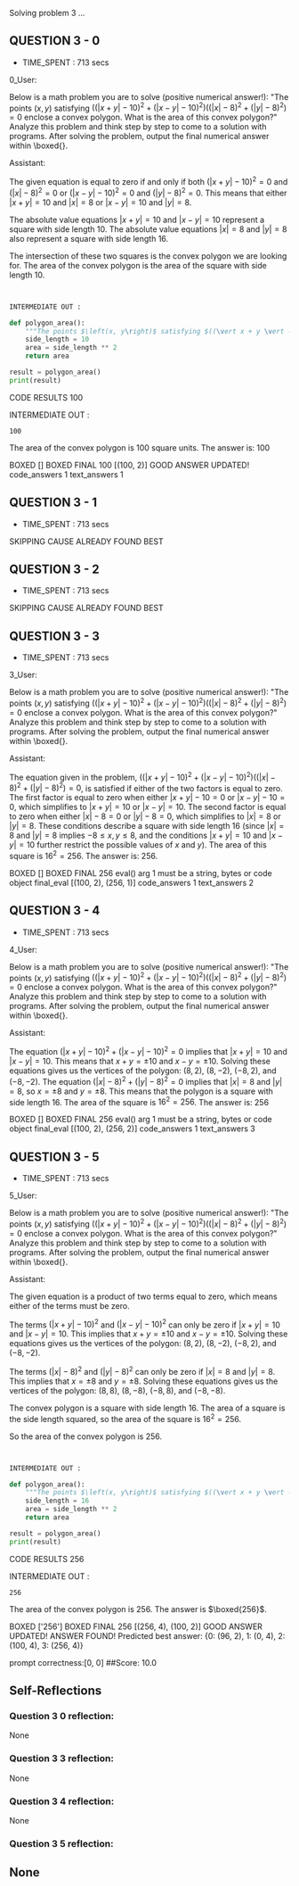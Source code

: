 Solving problem 3 ...



## QUESTION 3 - 0 
- TIME_SPENT : 713 secs

0_User:

Below is a math problem you are to solve (positive numerical answer!):
"The points $\left(x, y\right)$ satisfying $((\vert x + y \vert - 10)^2 + ( \vert x - y \vert - 10)^2)((\vert x \vert - 8)^2 + ( \vert y \vert - 8)^2) = 0$ enclose a convex polygon. What is the area of this convex polygon?"
Analyze this problem and think step by step to come to a solution with programs. After solving the problem, output the final numerical answer within \boxed{}.

Assistant:

 The given equation is equal to zero if and only if both $(\vert x + y \vert - 10)^2 = 0$ and $(\vert x \vert - 8)^2 = 0$ or $(\vert x - y \vert - 10)^2 = 0$ and $(\vert y \vert - 8)^2 = 0$. This means that either $|x + y| = 10$ and $|x| = 8$ or $|x - y| = 10$ and $|y| = 8$. 

The absolute value equations $|x + y| = 10$ and $|x - y| = 10$ represent a square with side length 10. The absolute value equations $|x| = 8$ and $|y| = 8$ also represent a square with side length 16.

The intersection of these two squares is the convex polygon we are looking for. The area of the convex polygon is the area of the square with side length 10. 

```python


INTERMEDIATE OUT :

def polygon_area():
    """The points $\left(x, y\right)$ satisfying $((\vert x + y \vert - 10)^2 + ( \vert x - y \vert - 10)^2)((\vert x \vert - 8)^2 + ( \vert y \vert - 8)^2) = 0$ enclose a convex polygon. What is the area of this convex polygon?"""
    side_length = 10
    area = side_length ** 2
    return area

result = polygon_area()
print(result)
```

CODE RESULTS 100

INTERMEDIATE OUT :
```output
100
```
The area of the convex polygon is 100 square units. The answer is: $100$

BOXED []
BOXED FINAL 100
[(100, 2)]
GOOD ANSWER UPDATED!
code_answers 1 text_answers 1



## QUESTION 3 - 1 
- TIME_SPENT : 713 secs

SKIPPING CAUSE ALREADY FOUND BEST



## QUESTION 3 - 2 
- TIME_SPENT : 713 secs

SKIPPING CAUSE ALREADY FOUND BEST



## QUESTION 3 - 3 
- TIME_SPENT : 713 secs

3_User:

Below is a math problem you are to solve (positive numerical answer!):
"The points $\left(x, y\right)$ satisfying $((\vert x + y \vert - 10)^2 + ( \vert x - y \vert - 10)^2)((\vert x \vert - 8)^2 + ( \vert y \vert - 8)^2) = 0$ enclose a convex polygon. What is the area of this convex polygon?"
Analyze this problem and think step by step to come to a solution with programs. After solving the problem, output the final numerical answer within \boxed{}.

Assistant:

 The equation given in the problem, $((\vert x + y \vert - 10)^2 + ( \vert x - y \vert - 10)^2)((\vert x \vert - 8)^2 + ( \vert y \vert - 8)^2) = 0$, is satisfied if either of the two factors is equal to zero.
The first factor is equal to zero when either $\vert x + y \vert - 10 = 0$ or $\vert x - y \vert - 10 = 0$, which simplifies to $\vert x + y \vert = 10$ or $\vert x - y \vert = 10$.
The second factor is equal to zero when either $\vert x \vert - 8 = 0$ or $\vert y \vert - 8 = 0$, which simplifies to $\vert x \vert = 8$ or $\vert y \vert = 8$.
These conditions describe a square with side length 16 (since $\vert x \vert = 8$ and $\vert y \vert = 8$ implies $-8 \leq x, y \leq 8$, and the conditions $\vert x + y \vert = 10$ and $\vert x - y \vert = 10$ further restrict the possible values of $x$ and $y$).
The area of this square is $16^2 = 256$. The answer is: 256.

BOXED []
BOXED FINAL 256
eval() arg 1 must be a string, bytes or code object final_eval
[(100, 2), (256, 1)]
code_answers 1 text_answers 2



## QUESTION 3 - 4 
- TIME_SPENT : 713 secs

4_User:

Below is a math problem you are to solve (positive numerical answer!):
"The points $\left(x, y\right)$ satisfying $((\vert x + y \vert - 10)^2 + ( \vert x - y \vert - 10)^2)((\vert x \vert - 8)^2 + ( \vert y \vert - 8)^2) = 0$ enclose a convex polygon. What is the area of this convex polygon?"
Analyze this problem and think step by step to come to a solution with programs. After solving the problem, output the final numerical answer within \boxed{}.

Assistant:

 The equation $(\vert x + y \vert - 10)^2 + ( \vert x - y \vert - 10)^2 = 0$ implies that $\vert x + y \vert = 10$ and $\vert x - y \vert = 10$. This means that $x + y = \pm 10$ and $x - y = \pm 10$. Solving these equations gives us the vertices of the polygon: $(8,2)$, $(8,-2)$, $(-8,2)$, and $(-8,-2)$.
The equation $(\vert x \vert - 8)^2 + ( \vert y \vert - 8)^2 = 0$ implies that $\vert x \vert = 8$ and $\vert y \vert = 8$, so $x = \pm 8$ and $y = \pm 8$. This means that the polygon is a square with side length 16.
The area of the square is $16^2 = 256$.
The answer is: $256$

BOXED []
BOXED FINAL 256
eval() arg 1 must be a string, bytes or code object final_eval
[(100, 2), (256, 2)]
code_answers 1 text_answers 3



## QUESTION 3 - 5 
- TIME_SPENT : 713 secs

5_User:

Below is a math problem you are to solve (positive numerical answer!):
"The points $\left(x, y\right)$ satisfying $((\vert x + y \vert - 10)^2 + ( \vert x - y \vert - 10)^2)((\vert x \vert - 8)^2 + ( \vert y \vert - 8)^2) = 0$ enclose a convex polygon. What is the area of this convex polygon?"
Analyze this problem and think step by step to come to a solution with programs. After solving the problem, output the final numerical answer within \boxed{}.

Assistant:

 The given equation is a product of two terms equal to zero, which means either of the terms must be zero.

The terms $(\vert x + y \vert - 10)^2$ and $(\vert x - y \vert - 10)^2$ can only be zero if $\vert x + y \vert = 10$ and $\vert x - y \vert = 10$. This implies that $x + y = \pm 10$ and $x - y = \pm 10$. Solving these equations gives us the vertices of the polygon: $(8,2)$, $(8,-2)$, $(-8,2)$, and $(-8,-2)$.

The terms $(\vert x \vert - 8)^2$ and $(\vert y \vert - 8)^2$ can only be zero if $\vert x \vert = 8$ and $\vert y \vert = 8$. This implies that $x = \pm 8$ and $y = \pm 8$. Solving these equations gives us the vertices of the polygon: $(8,8)$, $(8,-8)$, $(-8,8)$, and $(-8,-8)$.

The convex polygon is a square with side length 16. The area of a square is the side length squared, so the area of the square is $16^2 = 256$.

So the area of the convex polygon is 256.

```python


INTERMEDIATE OUT :

def polygon_area():
    """The points $\left(x, y\right)$ satisfying $((\vert x + y \vert - 10)^2 + ( \vert x - y \vert - 10)^2)((\vert x \vert - 8)^2 + ( \vert y \vert - 8)^2) = 0$ enclose a convex polygon. What is the area of this convex polygon?"""
    side_length = 16
    area = side_length ** 2
    return area

result = polygon_area()
print(result)
```

CODE RESULTS 256

INTERMEDIATE OUT :
```output
256
```
The area of the convex polygon is $256$. The answer is $\boxed{256}$.

BOXED ['256']
BOXED FINAL 256
[(256, 4), (100, 2)]
GOOD ANSWER UPDATED!
ANSWER FOUND!
Predicted best answer: {0: (96, 2), 1: (0, 4), 2: (100, 4), 3: (256, 4)}

prompt correctness:[0, 0]
##Score: 10.0

## Self-Reflections

### Question 3 0 reflection:
None
### Question 3 3 reflection:
None
### Question 3 4 reflection:
None
### Question 3 5 reflection:
None
---
